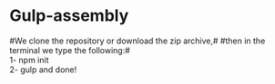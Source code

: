 # Gulp-assembly
#We clone the repository or download the zip archive,#
#then in the terminal we type the following:#
<br>
1- npm init
<br>
2- gulp
and done!
